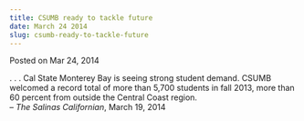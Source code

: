 ```yaml
---
title: CSUMB ready to tackle future
date: March 24 2014
slug: csumb-ready-to-tackle-future
---
```


 



<span class="date">Posted on Mar 24, 2014    </span>
<p>. . . Cal State Monterey Bay is seeing strong student demand.
CSUMB welcomed a record total of more than 5,700 students in fall
2013, more than 60 percent from outside the Central Coast
region.<br>
&#x2013; <em>The Salinas Californian</em>, March 19, 2014</br></p>





 
